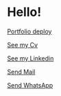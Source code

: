 # Hello!
 <a href="https://ezequielaguileraportfolio.vercel.app/">Portfolio deploy</a>
 
<a href="https://drive.google.com/drive/folders/1N-7CiVb7uNXslN5gYVhKVT38DBef0FDr?usp=sharing">See my Cv</a>

<a href="https://www.linkedin.com/in/ezequiel-aguilera/">See my Linkedin</a>

<a href="mailto:ezequielaguilera1993@gmail.com">Send Mail</a>

<a href="https://wa.me/+541128676833">Send WhatsApp</a> 

